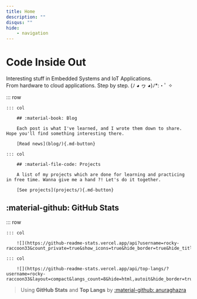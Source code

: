 ```yaml
---
title: Home
description: ""
disqus: ""
hide:
    - navigation
---
```


<style>
    .md-typeset .cover {
        display: none;
    }
    .md-typeset .cover + hr {
        display: none;
    }
    .md-typeset h1,
    .md-typeset h2 {
        color: navy;
    }
</style>

# Code Inside Out

Interesting stuff in Embedded Systems and IoT Applications.\
From hardware to cloud applications. Step by step.
(ﾉ ◕ ヮ ◕)ﾉ*:・ﾟ ✧

::: row

    ::: col

        ## :material-book: Blog

        Each post is what I've learned, and I wrote them down to share. Hope you'll find something interesting there.

        [Read news](blog/){.md-button}

    ::: col

        ## :material-file-code: Projects

        A list of my projects which are done for learning and practicing in free time. Wanna give me a hand ?! Let's do it together.

        [See projects](projects/){.md-button}


## :material-github: GitHub Stats

::: row

    ::: col

        ![](https://github-readme-stats.vercel.app/api?username=rocky-raccoon33&count_private=true&show_icons=true&hide_border=true&hide_title=true)

    ::: col

        ![](https://github-readme-stats.vercel.app/api/top-langs/?username=rocky-raccoon33&layout=compact&langs_count=8&hide=html,autoit&hide_border=true&hide_title=true)


> Using __GitHub Stats__ and __Top Langs__ by [:material-github: anuraghazra](https://github.com/anuraghazra/github-readme-stats)

